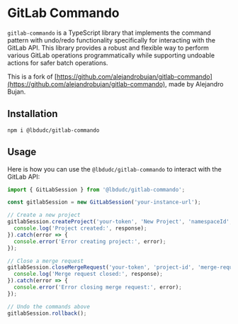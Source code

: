 # GitLab Commando

`gitlab-commando` is a TypeScript library that implements the command pattern with undo/redo functionality specifically for interacting with the GitLab API. This library provides a robust and flexible way to perform various GitLab operations programmatically while supporting undoable actions for safer batch operations.

This is a fork of [https://github.com/alejandrobujan/gitlab-commando](https://github.com/alejandrobujan/gitlab-commando), made by Alejandro Bujan.

## Installation

```
npm i @lbdudc/gitlab-commando
```

## Usage

Here is how you can use the `@lbdudc/gitlab-commando` to interact with the GitLab API:

```javascript
import { GitLabSession } from '@lbdudc/gitlab-commando';

const gitlabSession = new GitLabSession('your-instance-url');

// Create a new project
gitlabSession.createProject('your-token', 'New Project', 'namespaceId', ['topic1', 'topic2'], 'master').then(response => {
  console.log('Project created:', response);
}).catch(error => {
  console.error('Error creating project:', error);
});

// Close a merge request
gitlabSession.closeMergeRequest('your-token', 'project-id', 'merge-request-iid').then(response => {
  console.log('Merge request closed:', response);
}).catch(error => {
  console.error('Error closing merge request:', error);
});

// Undo the commands above
gitlabSession.rollback();
```
